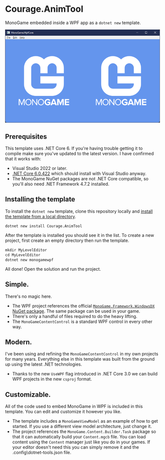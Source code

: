 # Courage.AnimTool

MonoGame embedded inside a WPF app as a `dotnet new` template.

![obligatory screenshot](.template.config/screenshot.png)

## Prerequisites

This template uses .NET Core 6. If you're having trouble getting it to compile make sure you've updated to the latest version. I have confirmed that it works with:

 - Visual Studio 2022 or later.
 - [.NET Core 6.0.422](https://dotnet.microsoft.com/download/dotnet-core/6.0) which should install with Visual Studio anyway.
 - The MonoGame NuGet packages are not .NET Core compatible, so you'll also need .NET Framework 4.7.2 installed.

## Installing the template

To install the `dotnet new` template, clone this repository locally and [install the template from a local directory](https://docs.microsoft.com/en-us/dotnet/core/tools/custom-templates#to-install-a-template-from-a-file-system-directory).

```
dotnet new install Courage.AnimTool
```

After the template is installed you should see it in the list. To create a new project, first create an empty directory then run the template.

```
mkdir MyLevelEditor
cd MyLevelEditor
dotnet new monogamewpf
```

All done! Open the solution and run the project.

## Simple.

There's no magic here.

 - The WPF project references the official [`MonoGame.Framework.WindowsDX` NuGet package](https://www.nuget.org/packages/MonoGame.Framework.WindowsDX/). The same package can be used in your game.
 - There's only a handful of files required to do the heavy lifting.
 - The `MonoGameContentControl` is a standard WPF control in every other way.

## Modern.

I've been using and refining the `MonoGameContentControl` in my own projects for many years. Everything else in this template was built from the ground up using the latest .NET technologies.

 - Thanks to the new `UseWPF` flag introduced in .NET Core 3.0 we can build WPF projects in the new `csproj` format.
 
## Customizable.

All of the code used to embed MonoGame in WPF is included in this template. You can edit and customize it however you like.

 - The template includes a `MonoGameViewModel` as an example of how to get started. If you use a different view model architecture, just change it.
 - The project references the `MonoGame.Content.Builder.Task` package so that it can automatically build your `Content.mgcb` file. You can load content using the `Content` manager just like you do in your games. If your editor doesn't need this you can simply remove it and the .config\dotnet-tools.json file.

